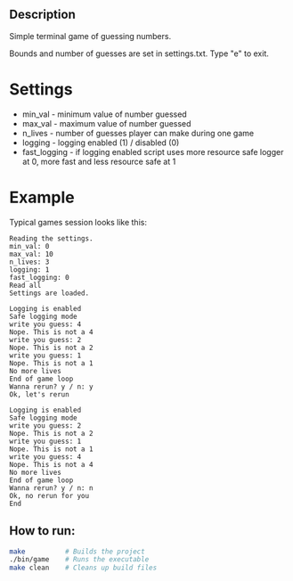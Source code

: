 ## Description
Simple terminal game of guessing numbers.

Bounds and number of guesses are set in settings.txt.
Type "e" to exit.

# Settings
- min_val - minimum value of number guessed
- max_val - maximum value of number guessed
- n_lives - number of guesses player can make during one game
- logging - logging enabled (1) / disabled (0)
- fast_logging - if logging enabled script uses more resource safe logger at 0, more fast and less resource safe at 1

# Example
Typical games session looks like this:
```terminal
Reading the settings.
min_val: 0
max_val: 10
n_lives: 3
logging: 1
fast_logging: 0
Read all
Settings are loaded.

Logging is enabled
Safe logging mode
write you guess: 4
Nope. This is not a 4
write you guess: 2
Nope. This is not a 2
write you guess: 1
Nope. This is not a 1
No more lives
End of game loop
Wanna rerun? y / n: y
Ok, let's rerun

Logging is enabled
Safe logging mode
write you guess: 2
Nope. This is not a 2
write you guess: 1
Nope. This is not a 1
write you guess: 4
Nope. This is not a 4
No more lives
End of game loop
Wanna rerun? y / n: n
Ok, no rerun for you
End
```

## How to run:
```bash
make          # Builds the project
./bin/game    # Runs the executable
make clean    # Cleans up build files
```